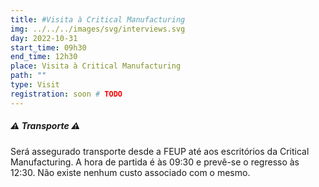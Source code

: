 ```yaml
---
title: #Visita à Critical Manufacturing
img: ../../../images/svg/interviews.svg
day: 2022-10-31
start_time: 09h30
end_time: 12h30
place: Visita à Critical Manufacturing
path: ""
type: Visit
registration: soon # TODO
---
```


##### ⚠️ Transporte ⚠️

Será assegurado transporte desde a FEUP até aos escritórios da Critical Manufacturing. A hora de partida é às 09:30 e prevê-se o regresso às 12:30. Não existe nenhum custo associado com o mesmo.
